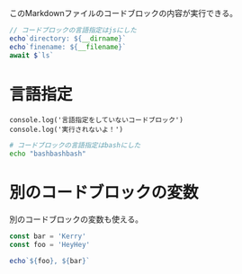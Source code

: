 このMarkdownファイルのコードブロックの内容が実行できる。

```js
// コードブロックの言語指定はjsにした
echo`directory: ${__dirname}`
echo`finename: ${__filename}`
await $`ls`
```

# 言語指定
```
console.log('言語指定をしていないコードブロック')
console.log('実行されないよ！')
```

```bash
# コードブロックの言語指定はbashにした
echo "bashbashbash"
```

# 別のコードブロックの変数
別のコードブロックの変数も使える。

```js
const bar = 'Kerry'
const foo = 'HeyHey'
```

```js
echo`${foo}, ${bar}`
```
